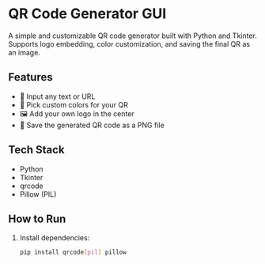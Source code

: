 # QR Code Generator GUI

A simple and customizable QR code generator built with Python and Tkinter.  
Supports logo embedding, color customization, and saving the final QR as an image.

## Features
- 🧾 Input any text or URL
- 🎨 Pick custom colors for your QR
- 🖼️ Add your own logo in the center
- 💾 Save the generated QR code as a PNG file

## Tech Stack
- Python
- Tkinter
- qrcode
- Pillow (PIL)

## How to Run
1. Install dependencies:
   ```bash
   pip install qrcode[pil] pillow    
